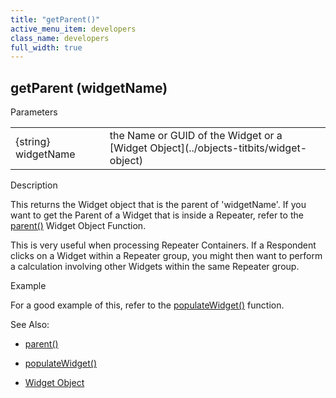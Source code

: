 ```yaml
---
title: "getParent()"
active_menu_item: developers
class_name: developers
full_width: true
---
```



## getParent (widgetName)

Parameters

<table>
<tr>
<td width="136">
{string} widgetName

</td>
<td width="22">
</td>
<td width="722">
the Name or GUID of the Widget or a [Widget Object](../objects-titbits/widget-object)

</td>
</tr>
</table>

Description

This returns the Widget object that is the parent of 'widgetName'. If you want to get the Parent of a Widget that is inside a Repeater, refer to the [parent()](../widget-object-functions/general/parent) Widget Object Function.

This is very useful when processing Repeater Containers. If a Respondent clicks on a Widget within a Repeater group, you might then want to perform a calculation involving other Widgets within the same Repeater group.

Example

For a good example of this, refer to the [populateWidget()](../widget-data-state-manipulation/populatewidget()/index) function.

See Also:

 - [parent()](../widget-object-functions/general/parent)

 - [populateWidget()](../widget-data-state-manipulation/populatewidget()/index)

 - [Widget Object](../objects-titbits/widget-object)

